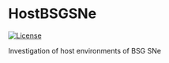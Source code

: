 # HostBSGSNe

[![License](https://img.shields.io/github/license/sPaMFouR/HostBSGSNe)](https://github.com/sPaMFouR/HostBSGSNe)

Investigation of host environments of BSG SNe

